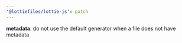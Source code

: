 ```yaml
---
'@lottiefiles/lottie-js': patch
---
```


**metadata**: do not use the default generator when a file does not have metadata
